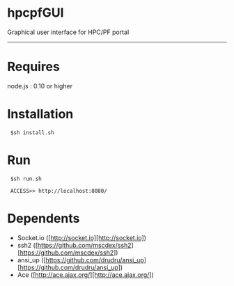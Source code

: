 hpcpfGUI
========

Graphical user interface for HPC/PF portal

----
# Requires
node.js : 0.10 or higher

# Installation
     $sh install.sh
     
# Run
     $sh run.sh
     
     ACCESS>> http://localhost:8080/

# Dependents

- Socket.io ([http://socket.io][http://socket.io])
- ssh2 ([https://github.com/mscdex/ssh2][https://github.com/mscdex/ssh2])
- ansi_up ([https://github.com/drudru/ansi_up][https://github.com/drudru/ansi_up])
- Ace ([http://ace.ajax.org/][http://ace.ajax.org/])